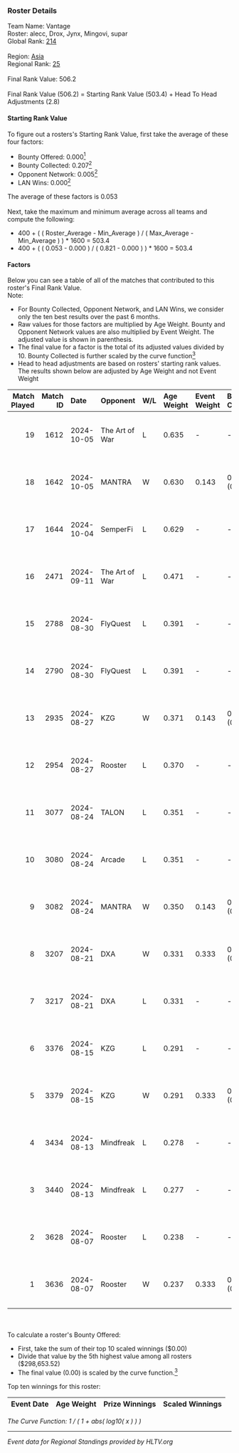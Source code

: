 ### Roster Details<br />
Team Name: Vantage<br />
Roster: alecc, Drox, Jynx, Mingovi, supar<br />
Global Rank: [214](../../standings_global_2024_12_31.md)<br />
<br />
Region: [Asia]( ../../standings_asia_2024_12_31.md)<br />
Regional Rank: [25]( ../../standings_asia_2024_12_31.md)<br />
<br />
Final Rank Value:  506.2<br />
<br />
Final Rank Value (506.2) = Starting Rank Value (503.4) + Head To Head Adjustments (2.8)<br />

#### Starting Rank Value<br />
To figure out a rosters's Starting Rank Value, first take the average of these four factors:<br />
- Bounty Offered: 0.000[<sup>1</sup>](#table2)
- Bounty Collected: 0.207[<sup>2</sup>](#table1)
- Opponent Network: 0.005[<sup>2</sup>](#table1)
- LAN Wins: 0.000[<sup>2</sup>](#table1)

The average of these factors is 0.053<br />
<br />
Next, take the maximum and minimum average across all teams and compute the following:<br />
- 400 + ( ( Roster_Average - Min_Average ) / ( Max_Average - Min_Average ) ) * 1600 = 503.4
- 400 + ( ( 0.053 - 0.000 ) / ( 0.821 - 0.000 ) ) * 1600 = 503.4


#### Factors<br />
Below you can see a table of all of the matches that contributed to this roster's Final Rank Value.<br />
Note:<br />

- For Bounty Collected, Opponent Network, and LAN Wins, we consider only the ten best results over the past 6 months.
- Raw values for those factors are multiplied by Age Weight. Bounty and Opponent Network values are also multiplied by Event Weight. The adjusted value is shown in parenthesis.
- The final value for a factor is the total of its adjusted values divided by 10. Bounty Collected is further scaled by the curve function[<sup>3</sup>](#curveFunction)
- Head to head adjustments are based on rosters' starting rank values. The results shown below are adjusted by Age Weight and not Event Weight
<span id="table1"></span><br />


| Match Played | Match ID | Date       | Opponent       | W/L | Age Weight | Event Weight | Bounty Collected | Opponent Network | LAN Wins  | H2H Adj. | Roster                             |
| -: | -: | :- | :- | :- | :- | :- | :- | :- | :- | -: | :- |
|           19 |     1612 | 2024-10-05 | The Art of War | L   | 0.635      | -            | -                | -                | -         |    -5.63 | alecc, Drox, Jynx, Mingovi, supar  |
|           18 |     1642 | 2024-10-05 | MANTRA         | W   | 0.630      | 0.143        | 0.001 (0.000)    | 0.067 (0.006)    | 0 (0.000) |    12.88 | alecc, Drox, Jynx, Mingovi, supar  |
|           17 |     1644 | 2024-10-04 | SemperFi       | L   | 0.629      | -            | -                | -                | -         |   -10.19 | alecc, Drox, Jynx, Mingovi, supar  |
|           16 |     2471 | 2024-09-11 | The Art of War | L   | 0.471      | -            | -                | -                | -         |    -4.40 | alecc, Drox, Jynx, N1ghtraid, nauh |
|           15 |     2788 | 2024-08-30 | FlyQuest       | L   | 0.391      | -            | -                | -                | -         |    -0.14 | alecc, Drox, Jynx, N1ghtraid, nauh |
|           14 |     2790 | 2024-08-30 | FlyQuest       | L   | 0.391      | -            | -                | -                | -         |    -0.14 | alecc, Drox, Jynx, N1ghtraid, nauh |
|           13 |     2935 | 2024-08-27 | KZG            | W   | 0.371      | 0.143        | 0.002 (0.000)    | 0.112 (0.006)    | 0 (0.000) |     8.01 | alecc, Drox, Jynx, N1ghtraid, nauh |
|           12 |     2954 | 2024-08-27 | Rooster        | L   | 0.370      | -            | -                | -                | -         |    -3.13 | alecc, Drox, Jynx, N1ghtraid, nauh |
|           11 |     3077 | 2024-08-24 | TALON          | L   | 0.351      | -            | -                | -                | -         |    -4.11 | alecc, Drox, Jynx, N1ghtraid, nauh |
|           10 |     3080 | 2024-08-24 | Arcade         | L   | 0.351      | -            | -                | -                | -         |    -4.00 | alecc, Drox, Jynx, N1ghtraid, nauh |
|            9 |     3082 | 2024-08-24 | MANTRA         | W   | 0.350      | 0.143        | 0.001 (0.000)    | 0.067 (0.003)    | 0 (0.000) |     7.18 | alecc, Drox, Jynx, N1ghtraid, nauh |
|            8 |     3207 | 2024-08-21 | DXA            | W   | 0.331      | 0.333        | 0.001 (0.000)    | 0.120 (0.013)    | 0 (0.000) |     6.99 | alecc, Drox, Jynx, N1ghtraid, nauh |
|            7 |     3217 | 2024-08-21 | DXA            | L   | 0.331      | -            | -                | -                | -         |    -3.48 | alecc, Drox, Jynx, N1ghtraid, nauh |
|            6 |     3376 | 2024-08-15 | KZG            | L   | 0.291      | -            | -                | -                | -         |    -2.86 | alecc, Drox, Jynx, N1ghtraid, nauh |
|            5 |     3379 | 2024-08-15 | KZG            | W   | 0.291      | 0.333        | 0.002 (0.000)    | 0.112 (0.011)    | 0 (0.000) |     6.41 | alecc, Drox, Jynx, N1ghtraid, nauh |
|            4 |     3434 | 2024-08-13 | Mindfreak      | L   | 0.278      | -            | -                | -                | -         |    -1.94 | alecc, Drox, Jynx, N1ghtraid, nauh |
|            3 |     3440 | 2024-08-13 | Mindfreak      | L   | 0.277      | -            | -                | -                | -         |    -1.97 | alecc, Drox, Jynx, N1ghtraid, nauh |
|            2 |     3628 | 2024-08-07 | Rooster        | L   | 0.238      | -            | -                | -                | -         |    -2.13 | alecc, Drox, Jynx, N1ghtraid, nauh |
|            1 |     3636 | 2024-08-07 | Rooster        | W   | 0.237      | 0.333        | 0.012 (0.001)    | 0.161 (0.013)    | 0 (0.000) |     5.43 | alecc, Drox, Jynx, N1ghtraid, nauh |

<br />
<span id="table2"></span><br />
To calculate a roster's Bounty Offered:<br />

- First, take the sum of their top 10 scaled winnings ($0.00)
- Divide that value by the 5th highest value among all rosters ($298,653.52)
- The final value (0.00) is scaled by the curve function.[<sup>3</sup>](#curveFunction)

Top ten winnings for this roster:<br />

| Event Date | Age Weight | Prize Winnings | Scaled Winnings |
| :- | -: | :- | :- |


<span id="curveFunction"></span>_The Curve Function: 1 / ( 1 + abs( log10( x ) ) )_<br />

---
_Event data for Regional Standings provided by HLTV.org_<br />
